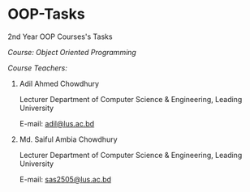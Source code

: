 # OOP-Tasks
 2nd Year OOP Courses's Tasks
 
*Course: Object Oriented Programming*

*Course Teachers:*

1. Adil Ahmed Chowdhury

   Lecturer
   Department of Computer Science & Engineering, 
   Leading University
 
   E-mail: adil@lus.ac.bd
  
2. Md. Saiful Ambia Chowdhury

   Lecturer
   Department of Computer Science & Engineering, 
   Leading University
   
   E-mail: sas2505@lus.ac.bd

